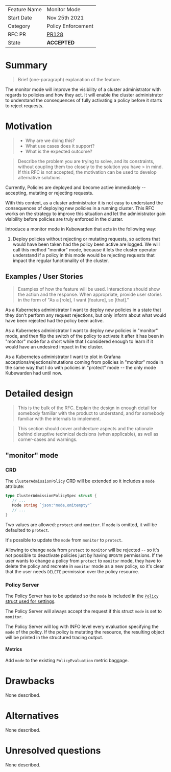 |              |                                  |
| :----------- | :------------------------------- |
| Feature Name | Monitor Mode                     |
| Start Date   | Nov 25th 2021                    |
| Category     | Policy Enforcement               |
| RFC PR       | [PR128](https://github.com/kubewarden/kubewarden-controller/pull/128)  |
| State        | **ACCEPTED**                     |

# Summary
[summary]: #summary

> Brief (one-paragraph) explanation of the feature.

The monitor mode will improve the visibility of a cluster administrator with regards to policies and
how they act. It will enable the cluster administrator to understand the consequences of fully
activating a policy before it starts to reject requests.

# Motivation
[motivation]: #motivation

> - Why are we doing this?
> - What use cases does it support?
> - What is the expected outcome?

> Describe the problem you are trying to solve, and its constraints, without coupling them too
> closely to the solution you have > in mind. If this RFC is not accepted, the motivation can be
> used to develop alternative solutions.

Currently, Policies are deployed and become active immediately -- accepting, mutating or rejecting
requests.

With this context, as a cluster administrator it is not easy to understand the consequences of
deploying new policies in a running cluster. This RFC works on the strategy to improve this
situation and let the administrator gain visibility before policies are truly enforced in the
cluster.

Introduce a monitor mode in Kubewarden that acts in the following way:

1. Deploy policies without rejecting or mutating requests, so actions that would have been taken had
   the policy been active are logged. We will call this method "monitor"  mode, because it lets
   the cluster operator understand if a policy in this mode would be rejecting requests that impact
   the regular functionality of the cluster.

## Examples / User Stories
[examples]: #examples

> Examples of how the feature will be used. Interactions should show the action and the response.
> When appropriate, provide user stories in the form of "As a [role], I want [feature], so [that]."

As a Kubernetes administrator I want to deploy new policies in a state that they don't perform any
request rejections, but only inform about what would have been rejected had the policy been active.

As a Kubernetes administrator I want to deploy new policies in "monitor" mode, and then flip the
switch of the policy to activate it after it has been in "monitor" mode for a short while that I
considered enough to learn if it would have an undesired impact in the cluster.

As a Kubernetes administrator I want to plot in Grafana acceptions/rejections/mutations coming from
policies in "monitor" mode in the same way that I do with policies in "protect" mode -- the only mode
Kubewarden had until now.

# Detailed design
[design]: #detailed-design

> This is the bulk of the RFC. Explain the design in enough detail for somebody familiar with the
> product to understand, and for somebody familiar with the internals to implement.

> This section should cover architecture aspects and the rationale behind disruptive technical
> decisions (when applicable), as well as corner-cases and warnings.

## "monitor" mode

### CRD

The `ClusterAdmissionPolicy` CRD will be extended so it includes a `mode` attribute:

```go
type ClusterAdmissionPolicySpec struct {
   // ...
   Mode string `json:"mode,omitempty"`
   // ...
}
```

Two values are allowed: `protect` and `monitor`. If `mode` is omitted,
it will be defaulted to `protect`.

It's possible to update the `mode` from `monitor` to `protect`.

Allowing to change `mode` from `protect` to `monitor` will be rejected
-- so it's not possible to deactivate policies just by having `UPDATE`
permissions. If the user wants to change a policy from `protect` to
`monitor` mode, they have to delete the policy and recreate in `monitor`
mode as a new policy, so it's clear that the user needs `DELETE`
permission over the policy resource.

### Policy Server

The Policy Server has to be updated so the `mode` is included in the [`Policy` struct used for
settings](https://github.com/kubewarden/policy-server/blob/c8d64da87448b7f9250a1d6b5e56817f25b56359/src/settings.rs#L11-L19).

The Policy Server will always accept the request if this struct `mode` is set to `monitor`.

The Policy Server will log with INFO level every evaluation specifying the `mode` of the policy. If
the policy is mutating the resource, the resulting object will be printed in the structured tracing
output.

#### Metrics

Add `mode` to the existing `PolicyEvaluation` metric baggage.

# Drawbacks
[drawbacks]: #drawbacks

None described.

# Alternatives
[alternatives]: #alternatives

None described.

# Unresolved questions
[unresolved]: #unresolved-questions

None described.
